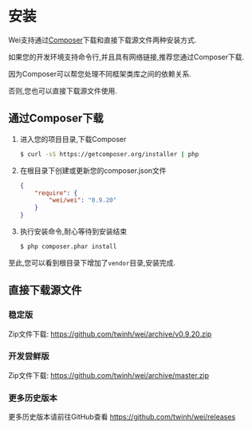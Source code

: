 # 安装

Wei支持通过[Composer](https://getcomposer.org)下载和直接下载源文件两种安装方式.

如果您的开发环境支持命令行,并且具有网络链接,推荐您通过Composer下载.

因为Composer可以帮您处理不同框架类库之间的依赖关系.

否则,您也可以直接下载源文件使用.

## 通过Composer下载

1. 进入您的项目目录,下载Composer

    ```sh
    $ curl -sS https://getcomposer.org/installer | php
    ```

2. 在根目录下创建或更新您的composer.json文件

    ```json
    {
        "require": {
            "wei/wei": "0.9.20"
        }
    }
    ```

3. 执行安装命令,耐心等待到安装结束

    ```sh
    $ php composer.phar install
    ```

至此,您可以看到根目录下增加了`vendor`目录,安装完成.

## 直接下载源文件

### 稳定版

Zip文件下载: https://github.com/twinh/wei/archive/v0.9.20.zip

### 开发尝鲜版

Zip文件下载: https://github.com/twinh/wei/archive/master.zip

### 更多历史版本

更多历史版本请前往GitHub查看 https://github.com/twinh/wei/releases
